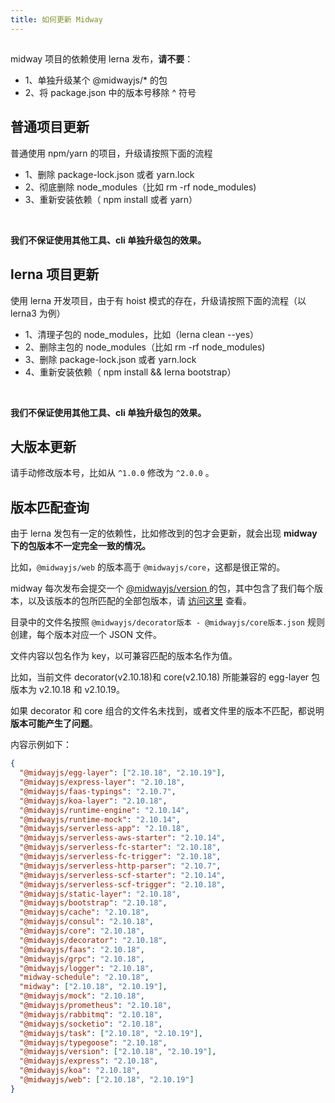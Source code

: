 ```yaml
---
title: 如何更新 Midway
---
```


##

midway 项目的依赖使用 lerna 发布，**请不要**：
​

- 1、单独升级某个 @midwayjs/\* 的包
- 2、将 package.json 中的版本号移除 ^ 符号

## 普通项目更新

普通使用 npm/yarn 的项目，升级请按照下面的流程
​

- 1、删除 package-lock.json 或者 yarn.lock
- 2、彻底删除 node_modules（比如 rm -rf node_modules)
- 3、重新安装依赖（ npm install 或者 yarn）

​

**我们不保证使用其他工具、cli 单独升级包的效果。**
**​**

## lerna 项目更新

使用 lerna 开发项目，由于有 hoist 模式的存在，升级请按照下面的流程（以 lerna3 为例）
​

- 1、清理子包的 node_modules，比如（lerna clean --yes）
- 2、删除主包的 node_modules（比如 rm -rf node_modules)
- 3、删除 package-lock.json 或者 yarn.lock
- 4、重新安装依赖（ npm install && lerna bootstrap）

​

**我们不保证使用其他工具、cli 单独升级包的效果。**
**​**

## 大版本更新

请手动修改版本号，比如从 `^1.0.0` 修改为 `^2.0.0` 。
**​**

## 版本匹配查询

由于 lerna 发包有一定的依赖性，比如修改到的包才会更新，就会出现 **midway 下的包版本不一定完全一致的情况。**
**​**

比如，`@midwayjs/web` 的版本高于 `@midwayjs/core`，这都是很正常的。
​

midway 每次发布会提交一个 [@midwayjs/version ](https://www.npmjs.com/package/@midwayjs/version)的包，其中包含了我们每个版本，以及该版本的包所匹配的全部包版本，请 [访问这里](https://github.com/midwayjs/midway/tree/2.x/packages/version/versions) 查看。
​

目录中的文件名按照 `@midwayjs/decorator版本 - @midwayjs/core版本.json` 规则创建，每个版本对应一个 JSON 文件。
​

文件内容以包名作为 key，以可兼容匹配的版本名作为值。
​

比如，当前文件 decorator(v2.10.18)和 core(v2.10.18) 所能兼容的 egg-layer 包版本为 v2.10.18 和 v2.10.19。
​

如果 decorator 和 core 组合的文件名未找到，或者文件里的版本不匹配，都说明 **版本可能产生了问题**。
​

内容示例如下：

```json
{
  "@midwayjs/egg-layer": ["2.10.18", "2.10.19"],
  "@midwayjs/express-layer": "2.10.18",
  "@midwayjs/faas-typings": "2.10.7",
  "@midwayjs/koa-layer": "2.10.18",
  "@midwayjs/runtime-engine": "2.10.14",
  "@midwayjs/runtime-mock": "2.10.14",
  "@midwayjs/serverless-app": "2.10.18",
  "@midwayjs/serverless-aws-starter": "2.10.14",
  "@midwayjs/serverless-fc-starter": "2.10.18",
  "@midwayjs/serverless-fc-trigger": "2.10.18",
  "@midwayjs/serverless-http-parser": "2.10.7",
  "@midwayjs/serverless-scf-starter": "2.10.14",
  "@midwayjs/serverless-scf-trigger": "2.10.18",
  "@midwayjs/static-layer": "2.10.18",
  "@midwayjs/bootstrap": "2.10.18",
  "@midwayjs/cache": "2.10.18",
  "@midwayjs/consul": "2.10.18",
  "@midwayjs/core": "2.10.18",
  "@midwayjs/decorator": "2.10.18",
  "@midwayjs/faas": "2.10.18",
  "@midwayjs/grpc": "2.10.18",
  "@midwayjs/logger": "2.10.18",
  "midway-schedule": "2.10.18",
  "midway": ["2.10.18", "2.10.19"],
  "@midwayjs/mock": "2.10.18",
  "@midwayjs/prometheus": "2.10.18",
  "@midwayjs/rabbitmq": "2.10.18",
  "@midwayjs/socketio": "2.10.18",
  "@midwayjs/task": ["2.10.18", "2.10.19"],
  "@midwayjs/typegoose": "2.10.18",
  "@midwayjs/version": ["2.10.18", "2.10.19"],
  "@midwayjs/express": "2.10.18",
  "@midwayjs/koa": "2.10.18",
  "@midwayjs/web": ["2.10.18", "2.10.19"]
}
```

